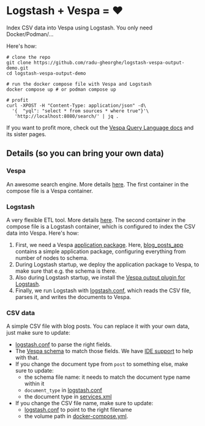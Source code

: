 # Logstash + Vespa = ❤️

Index CSV data into Vespa using Logstash. You only need Docker/Podman/...

Here's how:
```
# clone the repo
git clone https://github.com/radu-gheorghe/logstash-vespa-output-demo.git
cd logstash-vespa-output-demo

# run the docker compose file with Vespa and Logstash
docker compose up # or podman compose up

# profit
curl -XPOST -H "Content-Type: application/json" -d\
  '{  "yql": "select * from sources * where true"}'\
   'http://localhost:8080/search/' | jq .
```

If you want to profit more, check out the [Vespa Query Language docs](https://docs.vespa.ai/en/reference/query-language-reference.html) and its sister pages.

## Details (so you can bring your own data)

### Vespa

An awesome search engine. More details [here](https://docs.vespa.ai/en/overview.html). The first container in the compose file is a Vespa container.

### Logstash

A very flexible ETL tool. More details [here](https://www.elastic.co/logstash). The second container in the compose file is a Logstash container, which is configured to index the CSV data into Vespa. Here's how:
1. First, we need a Vespa [application package](https://docs.vespa.ai/en/application-packages.html). Here, [blog_posts_app](blog_posts_app) contains a simple application package, configuring everything from number of nodes to schema.
2. During Logstash startup, we deploy the application package to Vespa, to make sure that e.g. the schema is there.
3. Also during Logstash startup, we install the [Vespa output plugin for Logstash](https://github.com/vespa-engine/vespa/tree/master/integration/logstash-plugins/logstash-output-vespa).
4. Finally, we run Logstash with [logstash.conf](logstash.conf), which reads the CSV file, parses it, and writes the documents to Vespa.

### CSV data

A simple CSV file with blog posts. You can replace it with your own data, just make sure to update:
- [logstash.conf](logstash.conf) to parse the right fields.
- The [Vespa schema](blog_posts_app/schemas/post.sd) to match those fields. We have [IDE support](https://docs.vespa.ai/en/ide-support.html) to help with that.
- If you change the document type from `post` to something else, make sure to update:
  - the schema file name: it needs to match the document type name within it
  - `document_type` in [logstash.conf](logstash.conf#L39)
  - the document type in [services.xml](blog_posts_app/services.xml#L77)
- If you change the CSV file name, make sure to update:
  - [logstash.conf](logstash.conf#L5) to point to the right filename
  - the volume path in [docker-compose.yml](docker-compose.yml#L24).

